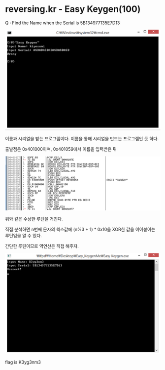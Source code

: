 # reversing.kr - Easy Keygen(100)

Q : Find the Name when the Serial is 5B134977135E7D13

![](./image/1.png)

이름과 시리얼을 받는 프로그램이다. 이름을 통해 시리얼을 만드는 프로그램인 듯 하다.

출발점은 0x401000이며, 0x401059에서 이름을 입력받은 뒤 

![](./image/2.png)

위와 같은 수상한 루틴을 거친다.

직접 분석하면 n번째 문자의 헥스값에 (n%3 + 1) * 0x10을 XOR한 값을 이어붙이는 루틴임을 알 수 있다.

간단한 루틴이므로 역연산은 직접 해주자. 

![](./image/3.png)

flag is K3yg3nm3

